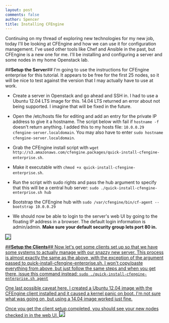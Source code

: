```yaml
---
layout: post
comments: false
author: Spencer
title: Installing CFEngine
---
```


Continuing on my thread of exploring new technologies for my new job, today I'll
be looking at CFEngine and how we can use it for configuration management. I've
used other tools like Chef and Ansible in the past, but CFEngine is a new one
for me. I'll be installing and configuring a server and some nodes in my home
Openstack lab.

##**Setup the Server**##
I'm going to use the instructions for CFEngine enterprise for this tutorial. It
appears to be free for the first 25 nodes, so it will be nice to test against the
version that I may actually have to use at work.

* Create a server in Openstack and go ahead and SSH in. I had to use a Ubuntu 12.04
LTS image for this. 14.04 LTS returned an error about not being supported. I imagine
that will be fixed in the future.

* Open the /etc/hosts file for editing and add an entry for the private IP address to
give it a hostname. The script below with fail if ```hostname -f``` doesn't return
anything. I added this to my hosts file:
```10.0.0.29 cfengine-server.localdomain```. You may also have to enter
```sudo hostname cfengine-server.localdomain```.

* Grab the CFEngine install script with
```wget http://s3.amazonaws.com/cfengine.packages/quick-install-cfengine-enterprise.sh```.

* Make it executable with ```chmod +x quick-install-cfengine-enterprise.sh```.

* Run the script with sudo rights and pass the hub argument to specify that this
will be a central hub server:
```sudo ./quick-install-cfengine-enterprise.sh hub```

* Bootstrap the CFEngine hub with ```sudo /var/cfengine/bin/cf-agent --bootstrap 10.0.0.29```

* We should now be able to login to the server's web UI by going to the floating
IP address in a browser. The default login information is admin/admin. **Make sure
your default security group lets port 80 in.**
<a href="/img/posts/2015-02-15-configuration-management-with-cfengine/server-running.png">
  <img src="/img/posts/2015-02-15-configuration-management-with-cfengine/server-running.png" style="max-width:100%; border:solid 1px;"/>

##**Setup the Clients**##
Now let's get some clients set up so that we have some systems to actually manage
with our snazzy new server. This process is almost exactly the same as the above,
with the exception of the argument passed to quick-install-cfengine-enterprise.sh.
I won't copy/paste everything from above, but just follow the same steps and when
you get there, issue this command instead:
```sudo ./quick-install-cfengine-enterprise.sh agent```

One last possible caveat here. I created a Ubuntu 12.04 image with the CFEngine
client installed and it caused a kernel panic on boot. I'm not sure what was going on,
but using a 14.04 image worked just fine.

Once you get the client setup completed, you should see your new nodes checked in
in the web UI.
<a href="/img/posts/2015-02-15-configuration-management-with-cfengine/nodes-checked-in.png">
  <img src="/img/posts/2015-02-15-configuration-management-with-cfengine/nodes-checked-in.png" style="max-width:100%; border:solid 1px;"/>
